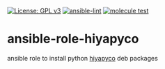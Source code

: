 [![License: GPL v3](https://img.shields.io/badge/License-GPL%20v3-blue.svg)](http://www.gnu.org/licenses/gpl-3.0)
[![ansible-lint](https://github.com/zerwes/ansible-role-hiyapyco/actions/workflows/lint.yml/badge.svg?branch=main)](https://github.com/zerwes/ansible-role-hiyapyco/actions/workflows/lint.yml)
[![molecule test](https://github.com/zerwes/ansible-role-hiyapyco/actions/workflows/molecule.yml/badge.svg?branch=main)](https://github.com/zerwes/ansible-role-hiyapyco/actions/workflows/molecule.yml)

# ansible-role-hiyapyco
ansible role to install python [hiyapyco](https://github.com/zerwes/hiyapyco) deb packages
